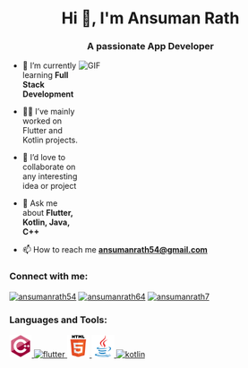 <h1 align="center">Hi 👋, I'm Ansuman Rath</h1>
<h3 align="center">A passionate App Developer</h3>

<img align="right" alt="GIF" height="300" width="380" src="https://user-images.githubusercontent.com/22797857/90096358-dba16400-dd54-11ea-8e44-e181ada72661.gif" />

- 🌱 I’m currently learning **Full Stack Development**

- 👨‍💻 I’ve mainly worked on Flutter and Kotlin projects.

- 👯 I’d love to collaborate on any interesting idea or project

- 💬 Ask me about **Flutter, Kotlin, Java, C++**

- 📫 How to reach me **ansumanrath54@gmail.com**

<h3 align="left">Connect with me:</h3>
<p align="left">
<a href="https://linkedin.com/in/ansumanrath54" target="blank"><img align="center" src="https://raw.githubusercontent.com/rahuldkjain/github-profile-readme-generator/master/src/images/icons/Social/linked-in-alt.svg" alt="ansumanrath54" height="30" width="40" /></a>
<a href="https://fb.com/ansumanrath64" target="blank"><img align="center" src="https://raw.githubusercontent.com/rahuldkjain/github-profile-readme-generator/master/src/images/icons/Social/facebook.svg" alt="ansumanrath64" height="30" width="40" /></a>
<a href="https://twitter.com/ansumanrath7" target="blank"><img align="center" src="https://raw.githubusercontent.com/rahuldkjain/github-profile-readme-generator/master/src/images/icons/Social/twitter.svg" alt="ansumanrath7" height="30" width="40" /></a>
</p>

<h3 align="left">Languages and Tools:</h3>
<p align="left"> <a href="https://www.w3schools.com/cpp/" target="_blank" rel="noreferrer"> <img src="https://raw.githubusercontent.com/devicons/devicon/master/icons/cplusplus/cplusplus-original.svg" alt="cplusplus" width="40" height="40"/> </a> <a href="https://flutter.dev" target="_blank" rel="noreferrer"> <img src="https://www.vectorlogo.zone/logos/flutterio/flutterio-icon.svg" alt="flutter" width="40" height="40"/> </a> <a href="https://www.w3.org/html/" target="_blank" rel="noreferrer"> <img src="https://raw.githubusercontent.com/devicons/devicon/master/icons/html5/html5-original-wordmark.svg" alt="html5" width="40" height="40"/> </a> <a href="https://www.java.com" target="_blank" rel="noreferrer"> <img src="https://raw.githubusercontent.com/devicons/devicon/master/icons/java/java-original.svg" alt="java" width="40" height="40"/> </a> <a href="https://kotlinlang.org" target="_blank" rel="noreferrer"> <img src="https://www.vectorlogo.zone/logos/kotlinlang/kotlinlang-icon.svg" alt="kotlin" width="40" height="40"/> </a> </p>

